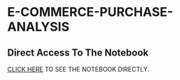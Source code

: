# E-COMMERCE-PURCHASE-ANALYSIS
 
## Direct Access To The Notebook
[CLICK HERE](https://www.kaggle.com/code/mehransaifi/e-commerce-purchase-analysis) TO SEE THE NOTEBOOK DIRECTLY.
